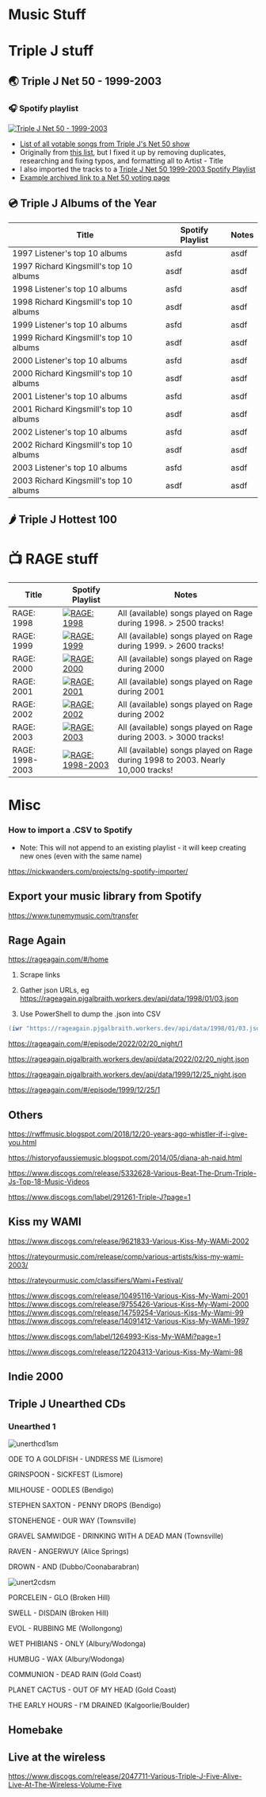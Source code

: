 # Music Stuff


# Triple J stuff

## 🌏 Triple J Net 50 - 1999-2003

### 🎧 Spotify playlist
[![Triple J Net 50 - 1999-2003](https://image-cdn-ak.spotifycdn.com/image/ab67706c0000d72cef030e6dcdfdb8df9aaddafb)](https://open.spotify.com/playlist/3Il2U91erdkbKLNVqQTyTU)

- [List of all votable songs from Triple J's Net 50 show](https://github.com/SpitFire-666/music/blob/main/Triple%20J%20Net%2050%201999-2003.txt)
- Originally from [this list](https://gist.github.com/initials/86e466ee84151fc930234e99564270ac), but I fixed it up by removing duplicates, researching and fixing typos, and formatting all to Artist - Title
- I also imported the tracks to a [Triple J Net 50 1999-2003 Spotify Playlist](https://open.spotify.com/playlist/3Il2U91erdkbKLNVqQTyTU)
- [Example archived link to a Net 50 voting page](https://web.archive.org/web/19981205010727/http://www.abc.net.au/triplej/net50/vote.htm)

## 💿 Triple J Albums of the Year

| Title | Spotify Playlist | Notes |
|-------|------------------|-------|
| 1997 Listener's top 10 albums | asfd | asdf|
| 1997 Richard Kingsmill's top 10 albums | asdf | asdf |
| 1998 Listener's top 10 albums | asfd | asdf|
| 1998 Richard Kingsmill's top 10 albums | asdf | asdf |
| 1999 Listener's top 10 albums | asfd | asdf|
| 1999 Richard Kingsmill's top 10 albums | asdf | asdf |
| 2000 Listener's top 10 albums | asfd | asdf|
| 2000 Richard Kingsmill's top 10 albums | asdf | asdf |
| 2001 Listener's top 10 albums | asfd | asdf|
| 2001 Richard Kingsmill's top 10 albums | asdf | asdf |
| 2002 Listener's top 10 albums | asfd | asdf|
| 2002 Richard Kingsmill's top 10 albums | asdf | asdf |
| 2003 Listener's top 10 albums | asfd | asdf|
| 2003 Richard Kingsmill's top 10 albums | asdf | asdf |

## 🌶 Triple J Hottest 100




# 📺 RAGE stuff

| Title | Spotify Playlist | Notes |
|-------|------------------|-------|
| RAGE: 1998 | [![RAGE: 1998](https://image-cdn-ak.spotifycdn.com/image/ab67706c0000d72c685f984f95a71c3d19b0f387)](https://open.spotify.com/playlist/05tFqApoEWj5Zv6S4JX8cu)  | All (available) songs played on Rage during 1998. > 2500 tracks! |
| RAGE: 1999 | [![RAGE: 1999](https://image-cdn-ak.spotifycdn.com/image/ab67706c0000d72cef030e6dcdfdb8df9aaddafb)](https://open.spotify.com/playlist/29bBcia59Ysk26unFocQEi)  | All (available) songs played on Rage during 1999. > 2600 tracks! |
| RAGE: 2000 | [![RAGE: 2000](https://image-cdn-ak.spotifycdn.com/image/ab67706c0000d72cef030e6dcdfdb8df9aaddafb)](https://open.spotify.com/playlist/3Il2U91erdkbKLNVqQTyTU)  | All (available) songs played on Rage during 2000 |
| RAGE: 2001 | [![RAGE: 2001](https://image-cdn-ak.spotifycdn.com/image/ab67706c0000d72cef030e6dcdfdb8df9aaddafb)](https://open.spotify.com/playlist/3Il2U91erdkbKLNVqQTyTU)  | All (available) songs played on Rage during 2001 |
| RAGE: 2002 | [![RAGE: 2002](https://image-cdn-ak.spotifycdn.com/image/ab67706c0000d72cef030e6dcdfdb8df9aaddafb)](https://open.spotify.com/playlist/3Il2U91erdkbKLNVqQTyTU)  | All (available) songs played on Rage during 2002 |
| RAGE: 2003 | [![RAGE: 2003](https://image-cdn-ak.spotifycdn.com/image/ab67706c0000d72cef030e6dcdfdb8df9aaddafb)](https://open.spotify.com/playlist/3Il2U91erdkbKLNVqQTyTU)  | All (available) songs played on Rage during 2003. > 3000 tracks! |
| RAGE: 1998-2003 | [![RAGE: 1998-2003](https://image-cdn-ak.spotifycdn.com/image/ab67706c0000d72cef030e6dcdfdb8df9aaddafb)](https://open.spotify.com/playlist/3Il2U91erdkbKLNVqQTyTU)  | All (available) songs played on Rage during 1998 to 2003. Nearly 10,000 tracks! |






# Misc

### How to import a .CSV to Spotify

- Note: This will not append to an existing playlist - it will keep creating new ones (even with the same name)

https://nickwanders.com/projects/ng-spotify-importer/


## Export your music library from Spotify

https://www.tunemymusic.com/transfer



## Rage Again

https://rageagain.com/#/home

1. Scrape links

2. Gather json URLs, eg https://rageagain.pjgalbraith.workers.dev/api/data/1998/01/03.json
3. Use PowerShell to dump the .json into CSV
```powershell
(iwr "https://rageagain.pjgalbraith.workers.dev/api/data/1998/01/03.json" | ConvertFrom-Json).tracks | Export-Csv -NoClobber -Append -Path ~\desktop\rage1998.csv
``` 
https://rageagain.com/#/episode/2022/02/20_night/1

https://rageagain.pjgalbraith.workers.dev/api/data/2022/02/20_night.json

https://rageagain.pjgalbraith.workers.dev/api/data/1999/12/25_night.json

https://rageagain.com/#/episode/1999/12/25/1

##  Others



https://rwffmusic.blogspot.com/2018/12/20-years-ago-whistler-if-i-give-you.html

https://historyofaussiemusic.blogspot.com/2014/05/diana-ah-naid.html

https://www.discogs.com/release/5332628-Various-Beat-The-Drum-Triple-Js-Top-18-Music-Videos

https://www.discogs.com/label/291261-Triple-J?page=1

## Kiss my WAMI

https://www.discogs.com/release/9621833-Various-Kiss-My-WAMi-2002


https://rateyourmusic.com/release/comp/various-artists/kiss-my-wami-2003/

https://rateyourmusic.com/classifiers/Wami+Festival/

https://www.discogs.com/release/10495116-Various-Kiss-My-Wami-2001
https://www.discogs.com/release/9755426-Various-Kiss-My-Wami-2000
https://www.discogs.com/release/14759254-Various-Kiss-My-Wami-99
https://www.discogs.com/release/14091412-Various-Kiss-My-WAMi-1997


https://www.discogs.com/label/1264993-Kiss-My-WAMi?page=1

https://www.discogs.com/release/12204313-Various-Kiss-My-Wami-98

## Indie 2000

## Triple J Unearthed CDs

### Unearthed 1

![unerthcd1sm](https://github.com/SpitFire-666/music/assets/38451588/537ca9b4-7b27-46fe-bbcd-a160242ed42d)

ODE TO A GOLDFISH - UNDRESS ME (Lismore)

GRINSPOON - SICKFEST (Lismore)

MILHOUSE - OODLES (Bendigo)

STEPHEN SAXTON - PENNY DROPS (Bendigo)

STONEHENGE - OUR WAY (Townsville)

GRAVEL SAMWIDGE - DRINKING WITH A DEAD MAN (Townsville)

RAVEN - ANGERWUY (Alice Springs)

DROWN - AND (Dubbo/Coonabarabran)


![unert2cdsm](https://github.com/SpitFire-666/music/assets/38451588/290adfcb-9f9d-4d32-a168-09a38a76c2ad)

PORCELEIN - GLO (Broken Hill)

SWELL - DISDAIN (Broken Hill)

EVOL - RUBBING ME (Wollongong)

WET PHIBIANS - ONLY (Albury/Wodonga)

HUMBUG - WAX (Albury/Wodonga)

COMMUNION - DEAD RAIN (Gold Coast)

PLANET CACTUS - OUT OF MY HEAD (Gold Coast)

THE EARLY HOURS - I'M DRAINED (Kalgoorlie/Boulder)


## Homebake

## Live at the wireless

https://www.discogs.com/release/2047711-Various-Triple-J-Five-Alive-Live-At-The-Wireless-Volume-Five
